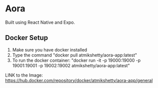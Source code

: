 # Aora 
Built using React Native and Expo.

## Docker Setup

1. Make sure you have docker installed
2. Type the command "docker pull atmikshetty/aora-app:latest"
3. To run the docker container: "docker run -it -p 19000:19000 -p 19001:19001 -p 19002:19002 atmikshetty/aora-app:latest"

LINK to the Image: https://hub.docker.com/repository/docker/atmikshetty/aora-app/general
